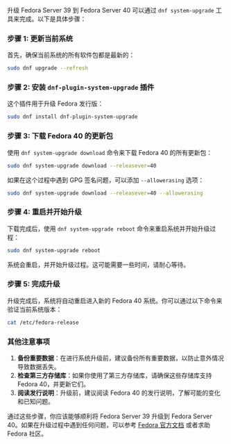 升级 Fedora Server 39 到 Fedora Server 40 可以通过 `dnf system-upgrade` 工具来完成。以下是具体步骤：

### 步骤 1: 更新当前系统

首先，确保当前系统的所有软件包都是最新的：

```bash
sudo dnf upgrade --refresh
```

### 步骤 2: 安装 `dnf-plugin-system-upgrade` 插件

这个插件用于升级 Fedora 发行版：

```bash
sudo dnf install dnf-plugin-system-upgrade
```

### 步骤 3: 下载 Fedora 40 的更新包

使用 `dnf system-upgrade download` 命令来下载 Fedora 40 的所有更新包：

```bash
sudo dnf system-upgrade download --releasever=40
```

如果在这个过程中遇到 GPG 签名问题，可以添加 `--allowerasing` 选项：

```bash
sudo dnf system-upgrade download --releasever=40 --allowerasing
```

### 步骤 4: 重启并开始升级

下载完成后，使用 `dnf system-upgrade reboot` 命令来重启系统并开始升级过程：

```bash
sudo dnf system-upgrade reboot
```

系统会重启，并开始升级过程。这可能需要一些时间，请耐心等待。

### 步骤 5: 完成升级

升级完成后，系统将自动重启进入新的 Fedora 40 系统。你可以通过以下命令来验证当前系统版本：

```bash
cat /etc/fedora-release
```

### 其他注意事项

1. **备份重要数据**：在进行系统升级前，建议备份所有重要数据，以防止意外情况导致数据丢失。
2. **检查第三方存储库**：如果你使用了第三方存储库，请确保这些存储库支持 Fedora 40，并更新它们。
3. **阅读发行说明**：升级前，建议阅读 Fedora 40 的发行说明，了解可能的变化和已知问题。

通过这些步骤，你应该能够顺利将 Fedora Server 39 升级到 Fedora Server 40。如果在升级过程中遇到任何问题，可以参考 [Fedora 官方文档](https://docs.fedoraproject.org/en-US/quick-docs/upgrading/) 或者求助 Fedora 社区。